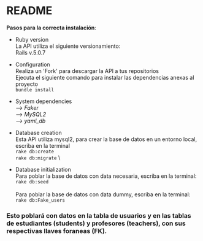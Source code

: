 # README

**Pasos para la correcta instalación**:

* Ruby version \
La API utiliza el siguiente versionamiento: \
Rails v.5.0.7

* Configuration\
Realiza un 'Fork' para descargar la API a tus repositorios \
Ejecuta el siguiente comando para instalar las dependencias anexas al proyecto \
`bundle install`

* System dependencies\
--> *Faker* \
--> *MySQL2* \
--> *yaml_db* 

* Database creation \
Esta API utiliza mysql2, para crear la base de datos en un entorno local, escriba en la terminal \
`rake db:create` \
`rake db:migrate` \

* Database initialization \
Para poblar la base de datos con data necesaria, escriba en la terminal: \
`rake db:seed` \
\
Para poblar la base de datos con data dummy, escriba en la terminal: \
`rake db:Fake_users`
### Esto poblará con datos en la tabla de usuarios y en las tablas de estudiantes (students) y profesores (teachers), con sus respectivas llaves foraneas (FK).


<!-- * How to run the test suite

* Services (job queues, cache servers, search engines, etc.)

* Deployment instructions

* ...
 -->